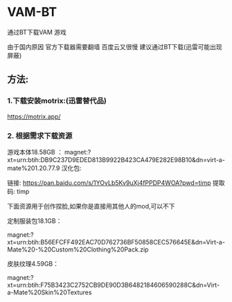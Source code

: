 # VAM-BT
通过BT下载VAM 游戏

由于国内原因 官方下载器需要翻墙 百度云又很慢
建议通过BT下载(迅雷可能出现屏蔽)
## 方法:
### 1.下载安装motrix:(迅雷替代品)
https://motrix.app/

### 2. 根据需求下载资源
游戏本体18.58GB ：
magnet:?xt=urn:btih:DB9C237D9EDED813B9922B423CA479E282E98B10&dn=virt-a-mate%201.20.77.9
汉化包:

链接: https://pan.baidu.com/s/1YOvLb5Kv9uXj4fPPDP4WOA?pwd=timp 提取码: timp 

下面资源用于创作捏脸,如果你是直接用其他人的mod,可以不下

定制服装包18.1GB：

magnet:?xt=urn:btih:B56EFCFF492EAC70D762736BF50858CEC576645E&dn=Virt-a-Mate%20-%20Custom%20Clothing%20Pack.zip

皮肤纹理4.59GB：

magnet:?xt=urn:btih:F75B3423C2752CB9DE90D3B6482184606590288C&dn=Virt-a-Mate%20Skin%20Textures


